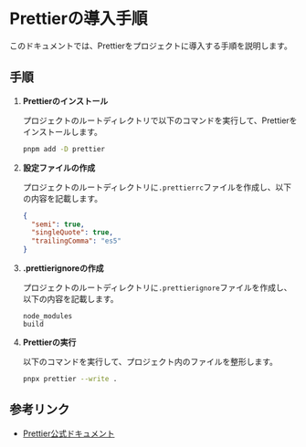 # Prettierの導入手順

このドキュメントでは、Prettierをプロジェクトに導入する手順を説明します。

## 手順

1. **Prettierのインストール**

   プロジェクトのルートディレクトリで以下のコマンドを実行して、Prettierをインストールします。

   ```bash
   pnpm add -D prettier
   ```

2. **設定ファイルの作成**

   プロジェクトのルートディレクトリに`.prettierrc`ファイルを作成し、以下の内容を記載します。

   ```json
   {
     "semi": true,
     "singleQuote": true,
     "trailingComma": "es5"
   }
   ```

3. **.prettierignoreの作成**

   プロジェクトのルートディレクトリに`.prettierignore`ファイルを作成し、以下の内容を記載します。

   ```
   node_modules
   build
   ```

4. **Prettierの実行**

   以下のコマンドを実行して、プロジェクト内のファイルを整形します。

   ```bash
   pnpx prettier --write .
   ```

## 参考リンク

- [Prettier公式ドキュメント](https://prettier.io/docs/en/index.html)
